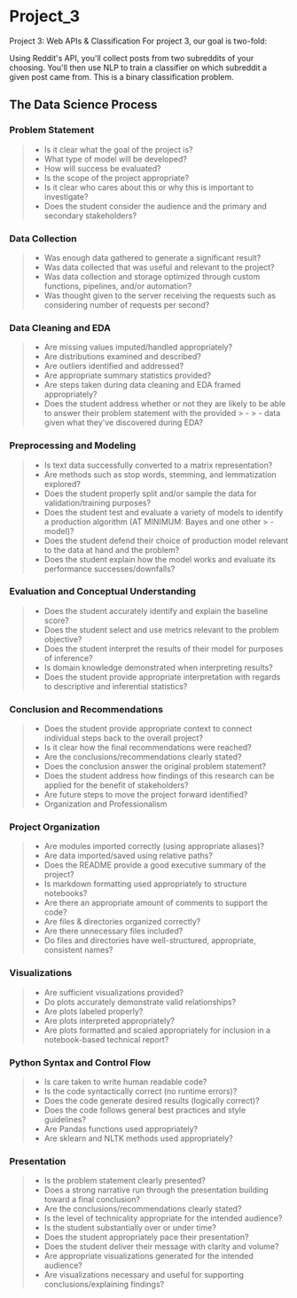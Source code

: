 # Project_3
Project 3: Web APIs &amp; Classification
For project 3, our goal is two-fold:

Using Reddit's API, you'll collect posts from two subreddits of your choosing.
You'll then use NLP to train a classifier on which subreddit a given post came from. This is a binary classification problem.

## The Data Science Process

### Problem Statement

> - Is it clear what the goal of the project is?
> - What type of model will be developed?
> - How will success be evaluated?
> - Is the scope of the project appropriate?
> - Is it clear who cares about this or why this is important to investigate?
> - Does the student consider the audience and the primary and secondary stakeholders?

### Data Collection

> - Was enough data gathered to generate a significant result?
> - Was data collected that was useful and relevant to the project?
> - Was data collection and storage optimized through custom functions, pipelines, and/or automation?
> - Was thought given to the server receiving the requests such as considering number of requests per second?

### Data Cleaning and EDA

> - Are missing values imputed/handled appropriately?
> - Are distributions examined and described?
> - Are outliers identified and addressed?
> - Are appropriate summary statistics provided?
> - Are steps taken during data cleaning and EDA framed appropriately?
> - Does the student address whether or not they are likely to be able to answer their problem statement with the provided > - > - data given what they've discovered during EDA?

### Preprocessing and Modeling

> - Is text data successfully converted to a matrix representation?
> - Are methods such as stop words, stemming, and lemmatization explored?
> - Does the student properly split and/or sample the data for validation/training purposes?
> - Does the student test and evaluate a variety of models to identify a production algorithm (AT MINIMUM: Bayes and one other > - model)?
> - Does the student defend their choice of production model relevant to the data at hand and the problem?
> - Does the student explain how the model works and evaluate its performance successes/downfalls?

### Evaluation and Conceptual Understanding

> - Does the student accurately identify and explain the baseline score?
> - Does the student select and use metrics relevant to the problem objective?
> - Does the student interpret the results of their model for purposes of inference?
> - Is domain knowledge demonstrated when interpreting results?
> - Does the student provide appropriate interpretation with regards to descriptive and inferential statistics?

### Conclusion and Recommendations

> - Does the student provide appropriate context to connect individual steps back to the overall project?
> - Is it clear how the final recommendations were reached?
> - Are the conclusions/recommendations clearly stated?
> - Does the conclusion answer the original problem statement?
> - Does the student address how findings of this research can be applied for the benefit of stakeholders?
> - Are future steps to move the project forward identified?
> - Organization and Professionalism

### Project Organization

> - Are modules imported correctly (using appropriate aliases)?
> - Are data imported/saved using relative paths?
> - Does the README provide a good executive summary of the project?
> - Is markdown formatting used appropriately to structure notebooks?
> - Are there an appropriate amount of comments to support the code?
> - Are files & directories organized correctly?
> - Are there unnecessary files included?
> - Do files and directories have well-structured, appropriate, consistent names?

### Visualizations

> - Are sufficient visualizations provided?
> - Do plots accurately demonstrate valid relationships?
> - Are plots labeled properly?
> - Are plots interpreted appropriately?
> - Are plots formatted and scaled appropriately for inclusion in a notebook-based technical report?

### Python Syntax and Control Flow

> - Is care taken to write human readable code?
> - Is the code syntactically correct (no runtime errors)?
> - Does the code generate desired results (logically correct)?
> - Does the code follows general best practices and style guidelines?
> - Are Pandas functions used appropriately?
> - Are sklearn and NLTK methods used appropriately?

### Presentation

> - Is the problem statement clearly presented?
> - Does a strong narrative run through the presentation building toward a final conclusion?
> - Are the conclusions/recommendations clearly stated?
> - Is the level of technicality appropriate for the intended audience?
> - Is the student substantially over or under time?
> - Does the student appropriately pace their presentation?
> - Does the student deliver their message with clarity and volume?
> - Are appropriate visualizations generated for the intended audience?
> - Are visualizations necessary and useful for supporting conclusions/explaining findings?
